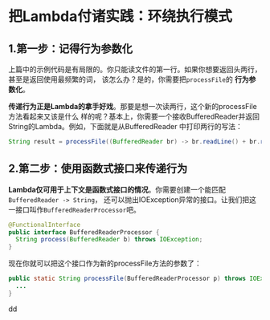 把Lambda付诸实践：环绕执行模式
================================================================================
## 1.第一步：记得行为参数化
上篇中的示例代码是有局限的。你只能读文件的第一行。如果你想要返回头两行，甚至是返回使用最频繁的词，
该怎么办？是的，你需要把`processFile`的 **行为参数化**。

**传递行为正是Lambda的拿手好戏**。那要是想一次读两行，这个新的processFile方法看起来又该是什么
样的呢？基本上，你需要一个接收BufferedReader并返回String的Lambda。例如，下面就是从BufferedReader
中打印两行的写法：
```java
String result = processFile((BufferedReader br) -> br.readLine() + br.readLine());
```

## 2.第二步：使用函数式接口来传递行为
**Lambda仅可用于上下文是函数式接口的情况**。你需要创建一个能匹配`BufferedReader -> String`，
还可以抛出IOException异常的接口。让我们把这一接口叫作`BufferedReaderProcessor`吧。
```java
@FunctionalInterface
public interface BufferedReaderProcessor {
  String process(BufferedReader b) throws IOException;
}
```
现在你就可以把这个接口作为新的processFile方法的参数了：
```java
public static String processFile(BufferedReaderProcessor p) throws IOException {
  ...
}
```


































dd
